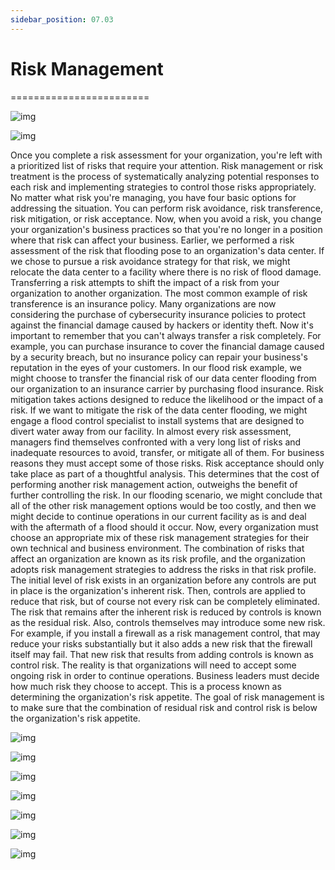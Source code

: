 ```yaml
---
sidebar_position: 07.03
---
```


# Risk Management
========================

![img](/img/1-7-3-1.png)

![img](/img/1-7-3-2.png)

Once you complete a risk assessment for your organization, you're left with a prioritized list of risks that require your attention. Risk management or risk treatment is the process of systematically analyzing potential responses to each risk and implementing strategies to control those risks appropriately. No matter what risk you're managing, you have four basic options for addressing the situation. You can perform risk avoidance, risk transference, risk mitigation, or risk acceptance. Now, when you avoid a risk, you change your organization's business practices so that you're no longer in a position where that risk can affect your business. Earlier, we performed a risk assessment of the risk that flooding pose to an organization's data center. If we chose to pursue a risk avoidance strategy for that risk, we might relocate the data center to a facility where there is no risk of flood damage. Transferring a risk attempts to shift the impact of a risk from your organization to another organization. The most common example of risk transference is an insurance policy. Many organizations are now considering the purchase of cybersecurity insurance policies to protect against the financial damage caused by hackers or identity theft. Now it's important to remember that you can't always transfer a risk completely. For example, you can purchase insurance to cover the financial damage caused by a security breach, but no insurance policy can repair your business's reputation in the eyes of your customers. In our flood risk example, we might choose to transfer the financial risk of our data center flooding from our organization to an insurance carrier by purchasing flood insurance. Risk mitigation takes actions designed to reduce the likelihood or the impact of a risk. If we want to mitigate the risk of the data center flooding, we might engage a flood control specialist to install systems that are designed to divert water away from our facility. In almost every risk assessment, managers find themselves confronted with a very long list of risks and inadequate resources to avoid, transfer, or mitigate all of them. For business reasons they must accept some of those risks. Risk acceptance should only take place as part of a thoughtful analysis. This determines that the cost of performing another risk management action, outweighs the benefit of further controlling the risk. In our flooding scenario, we might conclude that all of the other risk management options would be too costly, and then we might decide to continue operations in our current facility as is and deal with the aftermath of a flood should it occur. Now, every organization must choose an appropriate mix of these risk management strategies for their own technical and business environment. The combination of risks that affect an organization are known as its risk profile, and the organization adopts risk management strategies to address the risks in that risk profile. The initial level of risk exists in an organization before any controls are put in place is the organization's inherent risk. Then, controls are applied to reduce that risk, but of course not every risk can be completely eliminated. The risk that remains after the inherent risk is reduced by controls is known as the residual risk. Also, controls themselves may introduce some new risk. For example, if you install a firewall as a risk management control, that may reduce your risks substantially but it also adds a new risk that the firewall itself may fail. That new risk that results from adding controls is known as control risk. The reality is that organizations will need to accept some ongoing risk in order to continue operations. Business leaders must decide how much risk they choose to accept. This is a process known as determining the organization's risk appetite. The goal of risk management is to make sure that the combination of residual risk and control risk is below the organization's risk appetite.

![img](/img/1-7-3-3.png)

![img](/img/1-7-3-4.png)

![img](/img/1-7-3-5.png)

![img](/img/1-7-3-6.png)

![img](/img/1-7-3-7.png)

![img](/img/1-7-3-8.png)

![img](/img/1-7-3-9.png)

